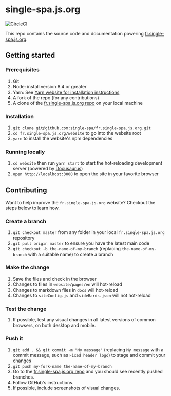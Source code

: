 # single-spa.js.org
[![CircleCI](https://circleci.com/gh/single-spa/fr.single-spa.js.org.svg?style=svg)](https://circleci.com/gh/single-spa/fr.single-spa.js.org)

This repo contains the source code and documentation powering [fr.single-spa.js.org](https://fr.single-spa.js.org).

## Getting started

### Prerequisites

1. Git
1. Node: install version 8.4 or greater
1. Yarn: See [Yarn website for installation instructions](https://yarnpkg.com/lang/en/docs/install/)
1. A fork of the repo (for any contributions)
1. A clone of the [fr.single-spa.js.org repo](https://github.com/single-spa/fr.single-spa.js.org) on your local machine

### Installation

1. `git clone git@github.com:single-spa/fr.single-spa.js.org.git`
1. `cd fr.single-spa.js.org/website` to go into the website root
1. `yarn` to install the website's npm dependencies

### Running locally

1. `cd website` then run `yarn start` to start the hot-reloading development server (powered by [Docusaurus](https://docusaurus.io/))
1. `open http://localhost:3000` to open the site in your favorite browser

## Contributing

Want to help improve the `fr.single-spa.js.org` website? Checkout the steps below to learn how.

### Create a branch

1. `git checkout master` from any folder in your local `fr.single-spa.js.org` repository
1. `git pull origin master` to ensure you have the latest main code
1. `git checkout -b the-name-of-my-branch` (replacing `the-name-of-my-branch` with a suitable name) to create a branch

### Make the change

1. Save the files and check in the browser
  1. Changes to files in `website/pages/en` will hot-reload
  1. Changes to markdown files in `docs` will hot-reload
  1. Changes to `siteConfig.js` and `sideBards.json` will not hot-reload

### Test the change

1. If possible, test any visual changes in all latest versions of common browsers, on both desktop and mobile.

### Push it

1. `git add . && git commit -m "My message"` (replacing `My message` with a commit message, such as `Fixed header logo`) to stage and commit your changes
1. `git push my-fork-name the-name-of-my-branch`
1. Go to the [fr.single-spa.js.org repo](https://github.com/single-spa/single-spa.js.org) and you should see recently pushed branches.
1. Follow GitHub's instructions.
1. If possible, include screenshots of visual changes.
